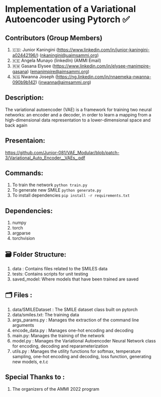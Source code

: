 #  Implementation of a Variational Autoencoder using Pytorch :white_check_mark:

## Contributors (Group Members)
 1) 🇨🇩: Junior Kaningini (https://www.linkedin.com/in/junior-kaningini-a02442196/) (nkaningini@uaimsammi.org)
 2) :kenya: Angela Munayo (linkedIn) (AMMI Email)
 3) :rwanda: Gasana Elysee (https://www.linkedin.com/in/elysee-manimpire-gasana) (emanimpire@aimsammi.org)
 4) :nigeria: Nwanna Joseph (https://ng.linkedin.com/in/nnaemeka-nwanna-090b9b142) (jnwanna@aimsammi.org)

## Description:

The variational autoencoder (VAE) is a framework for training two neural networks: an encoder and a decoder, in order to learn a mapping from a high-dimensional data representation to a lower-dimensional space and back again

## Presentaion:
https://github.com/Junior-081/VAE_Modular/blob/patch-3/Variational_Auto_Encoder__VAEs_.pdf

## Commands:
 1) To train the network ```python train.py```
 2) To generate new SMILE ```python generate.py```
 3) To install dependencies ```pip install -r requirements.txt ```

## Dependencies:
 1) numpy
 2) torch
 3) argparse
 4) torchvision

## :card_file_box: Folder Structure:
 1) data : Contains files related to the SMILES data
 2) tests: Contains scripts for unit testing 
 3) saved_model: Where models that have been trained are saved

## :card_index_dividers: Files : 
 1) data/SMILEDataset : The SMILE dataset class built on pytorch
 2) data/smiles.txt: The training data
 3) args_params.py : Manages the extraction of the command line arguments
 4) encode_data.py : Manages one-hot encoding and decoding
 5) main.py: Manages the training of the network
 6) model.py : Manages the Variational Autoencoder Neural Network class for encoding, decoding and reparameterization
 7) utils.py : Manages the utility functions for softmax, temperature sampling, one-hot encoding and decoding, loss function, generating new models, e.t.c

## Special Thanks to :
 1) The organizers of the AMMI 2022 program
